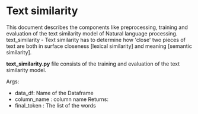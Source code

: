 # Text similarity 

This document describes the components like preprocessing, training and evaluation of the text similarity model of Natural language processing.
text_similarity - Text similarity has to determine how 'close' two pieces of text are both in surface closeness [lexical similarity] and meaning [semantic similarity].

**text_similarity.py** file consists of the training and evaluation of the text similarity model.

Args:
  * data_df: Name of the Dataframe
  * column_name : column name
Returns: 
  * final_token : The list of the words
